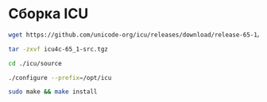 # Сборка ICU

```bash
wget https://github.com/unicode-org/icu/releases/download/release-65-1/icu4c-65_1-src.tgz
```

```bash
tar -zxvf icu4c-65_1-src.tgz
```

```bash
cd ./icu/source
```

```bash
./configure --prefix=/opt/icu
```

```bash
sudo make && make install
```
